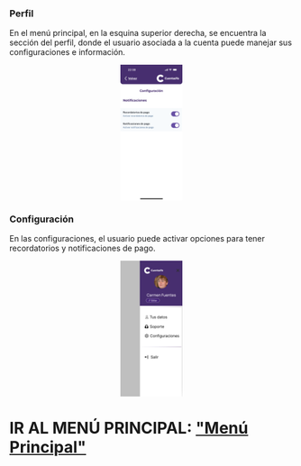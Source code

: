 ### Perfil 

En el menú principal, en la esquina superior derecha, se encuentra la sección del perfil, donde el usuario asociada a la cuenta puede manejar sus configuraciones e información.

<div style="display: flex; gap: 10px; justify-content: center; align-items: center; flex-wrap: wrap;">
   <img src="../Images/CuentasYA-13.png" alt="Wireframe 1" style="width: 22%; height: auto;">
</div>

### Configuración  

En las configuraciones, el usuario puede activar opciones para tener recordatorios y notificaciones de pago.

<div style="display: flex; gap: 10px; justify-content: center; align-items: center; flex-wrap: wrap;">
   <img src="../Images/CuentasYA-14.png" alt="Wireframe 1" style="width: 22%; height: auto;">
</div>

# IR AL MENÚ PRINCIPAL: ["Menú Principal"](../Explanation-ES/02.Menu.md)
